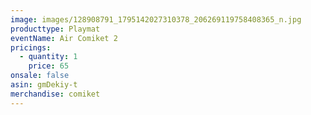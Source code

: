 ```yaml
---
image: images/128908791_1795142027310378_206269119758408365_n.jpg
producttype: Playmat
eventName: Air Comiket 2
pricings:
  - quantity: 1
    price: 65
onsale: false
asin: gmDekiy-t
merchandise: comiket
---
```


